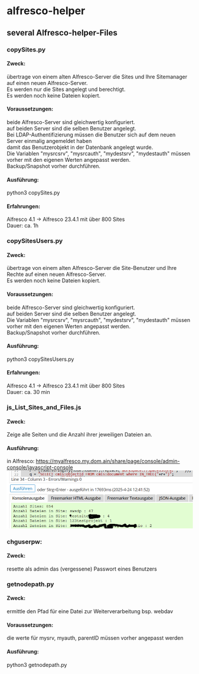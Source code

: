 # alfresco-helper
## several Alfresco-helper-Files
### copySites.py  
#### Zweck:
übertrage von einem alten Alfresco-Server die Sites und Ihre Sitemanager auf einen neuen Alfresco-Server.  
Es werden nur die Sites angelegt und berechtigt.  
Es werden noch keine Dateien kopiert.
#### Voraussetzungen:  
beide Alfresco-Server sind gleichwertig konfiguriert.  
auf beiden Server sind die selben Benutzer angelegt.  
Bei LDAP-Authentifizierung müssen die Benutzer sich auf dem neuen Server einmalig angemeldet haben  
damit das Benutzerobjekt in der Datenbank angelegt wurde.  
Die Variablen "mysrcsrv", "mysrcauth", "mydestsrv", "mydestauth" müssen vorher mit den eigenen Werten angepasst werden.  
Backup/Snapshot vorher durchführen.
#### Ausführung:
  python3 copySites.py
#### Erfahrungen:
Alfresco 4.1 -> Alfresco 23.4.1 mit über 800 Sites  
Dauer: ca. 1h

### copySitesUsers.py  
#### Zweck:
übertrage von einem alten Alfresco-Server die Site-Benutzer und Ihre Rechte auf einen neuen Alfresco-Server.  
Es werden noch keine Dateien kopiert.
#### Voraussetzungen:  
beide Alfresco-Server sind gleichwertig konfiguriert.  
auf beiden Server sind die selben Benutzer angelegt.  
Die Variablen "mysrcsrv", "mysrcauth", "mydestsrv", "mydestauth" müssen vorher mit den eigenen Werten angepasst werden.  
Backup/Snapshot vorher durchführen.
#### Ausführung:
  python3 copySitesUsers.py
#### Erfahrungen:
Alfresco 4.1 -> Alfresco 23.4.1 mit über 800 Sites  
Dauer: ca. 30 min
### js_List_Sites_and_Files.js
#### Zweck:
Zeige alle Seiten und die Anzahl ihrer jeweiligen Dateien an.
#### Ausführung:
in Alfresco:
https://myalfresco.my.dom.ain/share/page/console/admin-console/javascript-console
![screenshot](js_list_folders.png)

### chguserpw:
#### Zweck:
resette als admin das (vergessene) Passwort eines Benutzers

### getnodepath.py
#### Zweck:
ermittle den Pfad für eine Datei zur Weiterverarbeitung bsp. webdav
#### Voraussetzungen:
die werte für mysrv, myauth, parentID müssen vorher angepasst werden
#### Ausführung:
  python3 getnodepath.py
  
